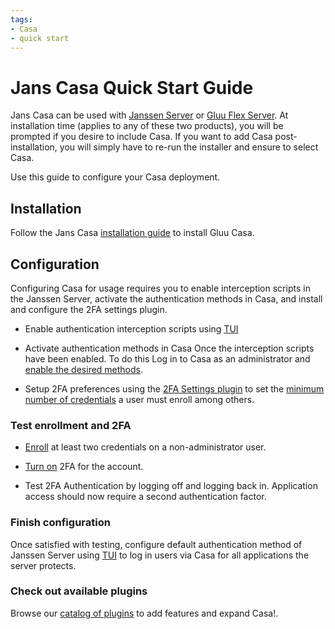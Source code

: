 ```yaml
---
tags:
- Casa
- quick start
---
```


# Jans Casa Quick Start Guide

Jans Casa can be used with [Janssen Server](https://jans.io) or [Gluu Flex Server](https://gluu.org). At installation time (applies to any of these two products), you will be prompted if you desire to include Casa. If you want to add Casa post-installation, you will simply have to re-run the installer and ensure to select Casa.

Use this guide to configure your Casa deployment.

## Installation

Follow the Jans Casa [installation guide](./administration/README.md) to install Gluu Casa.

## Configuration

Configuring Casa for usage requires you to enable interception scripts in the Janssen Server, activate the 
authentication methods in Casa, and install and configure the 2FA settings plugin. 

- Enable authentication interception scripts using [TUI](../admin/config-guide/config-tools/jans-tui/README.md) 
- Activate authentication methods in Casa Once the interception scripts have been enabled. To do this 
Log in to Casa as an administrator and [enable the desired methods](./administration/admin-console.md#configure-casa).

- Setup 2FA preferences using the [2FA Settings plugin](./plugins/2fa-settings.md) to set the 
[minimum number of credentials](./administration/admin-console.md#2fa-settings) a user must enroll among others.

### Test enrollment and 2FA

- [Enroll](./user-guide.md#2fa-credential-details--enrollment) at least two credentials on a non-administrator user.

- [Turn on](./user-guide.md#turn-2fa-onoff) 2FA for the account.

- Test 2FA Authentication by logging off and logging back in. Application access should now require a second 
authentication factor.

### Finish configuration

Once satisfied with testing, configure default authentication method of 
Janssen Server using [TUI](../admin/config-guide/config-tools/jans-tui/README.md) 
 to log in users via Casa for all applications the server protects.

### Check out available plugins

Browse our [catalog of plugins](./plugins) to add features and expand Casa!.
